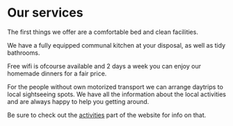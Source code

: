 # Our services

The first things we offer are a comfortable bed and clean facilities. 

We have a fully equipped communal kitchen at your disposal, as well as tidy bathrooms. 

Free wifi is ofcourse available and 2 days a week you can enjoy our homemade dinners for a fair price.

For the people without own motorized transport we can arrange daytrips to local sightseeing spots. We have all the information about the local activities and are always happy to help you getting around. 

Be sure to check out the [activities](http://alouatta.org/#Activities) part of the website for info on that.
